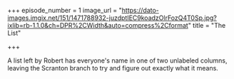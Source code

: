 +++
episode_number = 1
image_url = "https://dato-images.imgix.net/151/1471788932-juzdptIEC9koadzOlrFozQ4T0Sp.jpg?ixlib=rb-1.1.0&ch=DPR%2CWidth&auto=compress%2Cformat"
title = "The List"

+++

A list left by Robert has everyone's name in one of two unlabeled columns, leaving the Scranton branch to try and figure out exactly what it means.